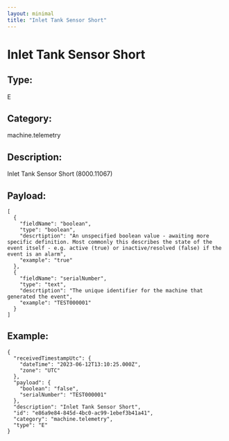 ```yaml
---
layout: minimal
title: "Inlet Tank Sensor Short"
---
```


# Inlet Tank Sensor Short

## Type:

E

## Category:

machine.telemetry

## Description: 

Inlet Tank Sensor Short (8000.11067)

## Payload:

```
[
  {
    "fieldName": "boolean",
    "type": "boolean",
    "descrtiption": "An unspecified boolean value - awaiting more specific definition. Most commonly this describes the state of the event itself - e.g. active (true) or inactive/resolved (false) if the event is an alarm",
    "example": "true"
  },
  {
    "fieldName": "serialNumber",
    "type": "text",
    "descrtiption": "The unique identifier for the machine that generated the event",
    "example": "TEST000001"
  }
]
```

## Example:

```
{
  "receivedTimestampUtc": {
    "dateTime": "2023-06-12T13:10:25.000Z",
    "zone": "UTC"
  },
  "payload": {
    "boolean": "false",
    "serialNumber": "TEST000001"
  },
  "description": "Inlet Tank Sensor Short",
  "id": "e86a9e84-845d-4bc0-ac99-1ebef3b41a41",
  "category": "machine.telemetry",
  "type": "E"
}
```
